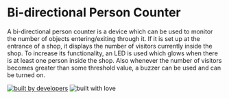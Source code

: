 # Bi-directional Person Counter
A bi-directional person counter is a device which can be used to monitor the number of objects entering/exiting through it. If it is set up at the entrance of a shop, it displays the number of visitors currently inside the shop. To increase its functionality, an LED is used which glows when there is at least one person inside the shop. Also whenever the number of visitors becomes greater than some threshold value, a buzzer can be used and can be turned on.

<p align = "center">
  
<a href="#"><img src="http://ForTheBadge.com/images/badges/built-by-developers.svg" alt="built by developers"></a>
![built with love](https://forthebadge.com/images/badges/built-with-love.svg)

</p>
